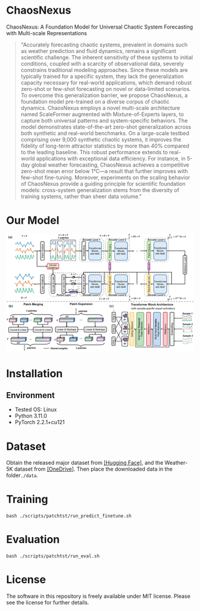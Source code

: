 # ChaosNexus

ChaosNexus: A Foundation Model for Universal Chaotic System Forecasting with Multi-scale Representations

>"Accurately forecasting chaotic systems, prevalent in domains such as weather prediction and fluid dynamics, remains a significant scientific challenge. The inherent sensitivity of these systems to initial conditions, coupled with a scarcity of observational data, severely constrains traditional modeling approaches. Since these models are typically trained for a specific system, they lack the generalization capacity necessary for real-world applications, which demand robust zero-shot or few-shot forecasting on novel or data-limited scenarios.
To overcome this generalization barrier, we propose ChaosNexus, a foundation model pre-trained on a diverse corpus of chaotic dynamics. ChaosNexus employs a novel multi-scale architecture named ScaleFormer augmented with Mixture-of-Experts layers, to capture both universal patterns and system-specific behaviors. The model demonstrates state-of-the-art zero-shot generalization across both synthetic and real-world benchmarks. On a large-scale testbed comprising over 9,000 synthetic chaotic systems, it improves the fidelity of long-term attractor statistics by more than 40\% compared to the leading baseline. This robust performance extends to real-world applications with exceptional data efficiency. For instance, in 5-day global weather forecasting, ChaosNexus achieves a competitive zero-shot mean error below 1°C—a result that further improves with few-shot fine-tuning. Moreover, experiments on the scaling behavior of ChaosNexus provide a guiding principle for scientific foundation models: cross-system generalization stems from the diversity of training systems, rather than sheer data volume."

# Our Model
![model schematic](data/ChaosNexus.png)

# Installation
## Environment
- Tested OS: Linux
- Python 3.11.0
- PyTorch 2.2.1+cu121

# Dataset

Obtain the released major dataset from [[Hugging Face]](https://huggingface.co/datasets/GilpinLab/skew40), and the Weather-5K dataset from [[OneDrive]](https://hkustconnect-my.sharepoint.com/:u:/g/personal/thanad_connect_ust_hk/EZGm7DP0qstElZwafr_U2YoBk5Ryt9rv7P31OqnUBZUPAA?e=5r0wEo). 
Then place the downloaded data in the folder`./data`.

# Training

```
bash ./scripts/patchtst/run_predict_finetune.sh
```

# Evaluation

```
bash ./scripts/patchtst/run_eval.sh
```

# License
The software in this repository is freely available under MIT license. Please see the license for further details.
